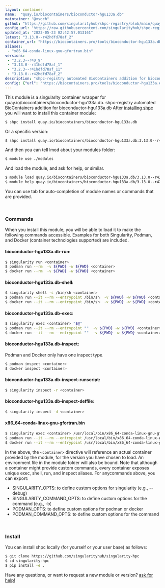 ```yaml
---
layout: container
name:  "quay.io/biocontainers/bioconductor-hgu133a.db"
maintainer: "@vsoch"
github: "https://github.com/singularityhub/shpc-registry/blob/main/quay.io/biocontainers/bioconductor-hgu133a.db/container.yaml"
config_url: "https://raw.githubusercontent.com/singularityhub/shpc-registry/main/quay.io/biocontainers/bioconductor-hgu133a.db/container.yaml"
updated_at: "2023-05-23 02:42:57.013161"
latest: "3.13.0--r42hdfd78af_2"
container_url: "https://biocontainers.pro/tools/bioconductor-hgu133a.db"
aliases:
 - "x86_64-conda-linux-gnu-gfortran.bin"
versions:
 - "3.2.3--r40_9"
 - "3.13.0--r41hdfd78af_1"
 - "3.2.3--r41hdfd78af_11"
 - "3.13.0--r42hdfd78af_2"
description: "shpc-registry automated BioContainers addition for bioconductor-hgu133a.db"
config: {"url": "https://biocontainers.pro/tools/bioconductor-hgu133a.db", "maintainer": "@vsoch", "description": "shpc-registry automated BioContainers addition for bioconductor-hgu133a.db", "latest": {"3.13.0--r42hdfd78af_2": "sha256:f45ff4f8e268ce013cf70ea4a5c2b96ba48d919ae71182e99932b49fa285b842"}, "tags": {"3.2.3--r40_9": "sha256:59037c961d06983598dda870c9013d77cad4fe9184db014730ff8516a38e179b", "3.13.0--r41hdfd78af_1": "sha256:25e1622daeead37783c064448b7044fb9c1f90b8c6e335c5a878fd1622ea4da2", "3.2.3--r41hdfd78af_11": "sha256:7985472b0d3d71d8a48baf3846595883143cdea667ffe722f90a6fee379f789f", "3.13.0--r42hdfd78af_2": "sha256:f45ff4f8e268ce013cf70ea4a5c2b96ba48d919ae71182e99932b49fa285b842"}, "docker": "quay.io/biocontainers/bioconductor-hgu133a.db", "aliases": {"x86_64-conda-linux-gnu-gfortran.bin": "/usr/local/bin/x86_64-conda-linux-gnu-gfortran.bin"}}
---
```


This module is a singularity container wrapper for quay.io/biocontainers/bioconductor-hgu133a.db.
shpc-registry automated BioContainers addition for bioconductor-hgu133a.db
After [installing shpc](#install) you will want to install this container module:


```bash
$ shpc install quay.io/biocontainers/bioconductor-hgu133a.db
```

Or a specific version:

```bash
$ shpc install quay.io/biocontainers/bioconductor-hgu133a.db:3.13.0--r42hdfd78af_2
```

And then you can tell lmod about your modules folder:

```bash
$ module use ./modules
```

And load the module, and ask for help, or similar.

```bash
$ module load quay.io/biocontainers/bioconductor-hgu133a.db/3.13.0--r42hdfd78af_2
$ module help quay.io/biocontainers/bioconductor-hgu133a.db/3.13.0--r42hdfd78af_2
```

You can use tab for auto-completion of module names or commands that are provided.

<br>

### Commands

When you install this module, you will be able to load it to make the following commands accessible.
Examples for both Singularity, Podman, and Docker (container technologies supported) are included.

#### bioconductor-hgu133a.db-run:

```bash
$ singularity run <container>
$ podman run --rm  -v ${PWD} -w ${PWD} <container>
$ docker run --rm  -v ${PWD} -w ${PWD} <container>
```

#### bioconductor-hgu133a.db-shell:

```bash
$ singularity shell -s /bin/sh <container>
$ podman run --it --rm --entrypoint /bin/sh  -v ${PWD} -w ${PWD} <container>
$ docker run --it --rm --entrypoint /bin/sh  -v ${PWD} -w ${PWD} <container>
```

#### bioconductor-hgu133a.db-exec:

```bash
$ singularity exec <container> "$@"
$ podman run --it --rm --entrypoint ""  -v ${PWD} -w ${PWD} <container> "$@"
$ docker run --it --rm --entrypoint ""  -v ${PWD} -w ${PWD} <container> "$@"
```

#### bioconductor-hgu133a.db-inspect:

Podman and Docker only have one inspect type.

```bash
$ podman inspect <container>
$ docker inspect <container>
```

#### bioconductor-hgu133a.db-inspect-runscript:

```bash
$ singularity inspect -r <container>
```

#### bioconductor-hgu133a.db-inspect-deffile:

```bash
$ singularity inspect -d <container>
```


#### x86_64-conda-linux-gnu-gfortran.bin

```bash
$ singularity exec <container> /usr/local/bin/x86_64-conda-linux-gnu-gfortran.bin
$ podman run --it --rm --entrypoint /usr/local/bin/x86_64-conda-linux-gnu-gfortran.bin   -v ${PWD} -w ${PWD} <container> -c " $@"
$ docker run --it --rm --entrypoint /usr/local/bin/x86_64-conda-linux-gnu-gfortran.bin   -v ${PWD} -w ${PWD} <container> -c " $@"
```



In the above, the `<container>` directive will reference an actual container provided
by the module, for the version you have chosen to load. An environment file in the
module folder will also be bound. Note that although a container
might provide custom commands, every container exposes unique exec, shell, run, and
inspect aliases. For anycommands above, you can export:

 - SINGULARITY_OPTS: to define custom options for singularity (e.g., --debug)
 - SINGULARITY_COMMAND_OPTS: to define custom options for the command (e.g., -b)
 - PODMAN_OPTS: to define custom options for podman or docker
 - PODMAN_COMMAND_OPTS: to define custom options for the command

<br>

### Install

You can install shpc locally (for yourself or your user base) as follows:

```bash
$ git clone https://github.com/singularityhub/singularity-hpc
$ cd singularity-hpc
$ pip install -e .
```

Have any questions, or want to request a new module or version? [ask for help!](https://github.com/singularityhub/singularity-hpc/issues)